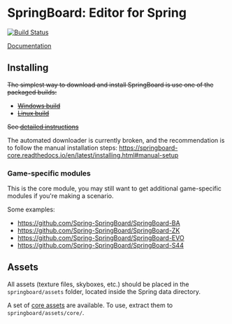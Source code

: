 # SpringBoard: Editor for Spring

[![Build Status](https://travis-ci.org/Spring-SpringBoard/SpringBoard-Core.svg?branch=master)](https://travis-ci.org/Spring-SpringBoard/SpringBoard-Core)

[Documentation](http://springboard-core.readthedocs.io/en/latest/)

## Installing

~~The simplest way to download and install SpringBoard is use one of the packaged builds:~~
- ~~[Windows build](https://drive.google.com/file/d/0B9FQjbVMFgL2WUYtVUJIRXpkY3M/view?usp=sharing)~~
- ~~[Linux build ](https://drive.google.com/file/d/0B9FQjbVMFgL2aE9lTElTQWVHUjg/view?usp=sharing)~~

~~See [detailed instructions](http://springboard-core.readthedocs.io/en/latest/installing.html)~~

The automated downloader is currently broken, and the recommendation is to follow the manual installation steps: https://springboard-core.readthedocs.io/en/latest/installing.html#manual-setup

### Game-specific modules
This is the core module, you may still want to get additional game-specific modules if you're making a scenario.

Some examples:
- https://github.com/Spring-SpringBoard/SpringBoard-BA
- https://github.com/Spring-SpringBoard/SpringBoard-ZK
- https://github.com/Spring-SpringBoard/SpringBoard-EVO
- https://github.com/Spring-SpringBoard/SpringBoard-S44

## Assets

All assets (texture files, skyboxes, etc.) should be placed in the `springboard/assets` folder, located inside the Spring data directory.

A set of [core assets](https://drive.google.com/file/d/0B9FQjbVMFgL2LTM2Z1VVaGRZRDQ/view?usp=sharing) are available. To use, extract them to `springboard/assets/core/`.
